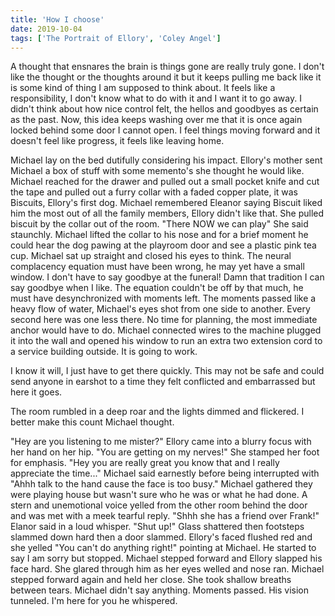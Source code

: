 ```yaml
---
title: 'How I choose'
date: 2019-10-04
tags: ['The Portrait of Ellory', 'Coley Angel']
---
```


A thought that ensnares the brain is things gone are really truly gone. I don't like the thought or the thoughts around it but it keeps pulling me back like it is some kind of thing I am supposed to think about. It feels like a responsibility, I don't know what to do with it and I want it to go away. I didn't think about how nice control felt, the hellos and goodbyes as certain as the past. Now, this idea keeps washing over me that it is once again locked behind some door I cannot open. I feel things moving forward and it doesn't feel like progress, it feels like leaving home.

Michael lay on the bed dutifully considering his impact. Ellory's mother sent Michael a box of stuff with some memento's she thought he would like. Michael reached for the drawer and pulled out a small pocket knife and cut the tape and pulled out a furry collar with a faded copper plate, it was Biscuits, Ellory's first dog. Michael remembered Eleanor saying Biscuit liked him the most out of all the family members, Ellory didn't like that. She pulled biscuit by the collar out of the room. "There NOW we can play" She said staunchly. Michael lifted the collar to his nose and for a brief moment he could hear the dog pawing at the playroom door and see a plastic pink tea cup. Michael sat up straight and closed his eyes to think. The neural complacency equation must have been wrong, he may yet have a small window. I don't have to say goodbye at the funeral! Damn that tradition I can say goodbye when I like. The equation couldn't be off by that much, he must have desynchronized with moments left. The moments passed like a heavy flow of water, Michael's eyes shot from one side to another. Every second here was one less there. No time for planning, the most immediate anchor would have to do. Michael connected wires to the machine plugged it into the wall and opened his window to run an extra two extension cord to a service building outside. It is going to work.

I know it will, I just have to get there quickly. This may not be safe and could send anyone in earshot to a time they felt conflicted and embarrassed but here it goes.

The room rumbled in a deep roar and the lights dimmed and flickered. I better make this count Michael thought.

"Hey are you listening to me mister?" Ellory came into a blurry focus with her hand on her hip. "You are getting on my nerves!" She stamped her foot for emphasis. "Hey you are really great you know that and I really appreciate the time..." Michael said earnestly before being interrupted with "Ahhh talk to the hand cause the face is too busy." Michael gathered they were playing house but wasn't sure who he was or what he had done. A stern and unemotional voice yelled from the other room behind the door and was met with a meek tearful reply. "Shhh she has a friend over Frank!" Elanor said in a loud whisper. "Shut up!" Glass shattered then footsteps slammed down hard then a door slammed. Ellory's faced flushed red and she yelled "You can't do anything right!" pointing at Michael. He started to say I am sorry but stopped. Michael stepped forward and Ellory slapped his face hard. She glared through him as her eyes welled and nose ran. Michael stepped forward again and held her close. She took shallow breaths between tears. Michael didn't say anything. Moments passed. His vision tunneled. I'm here for you he whispered.
